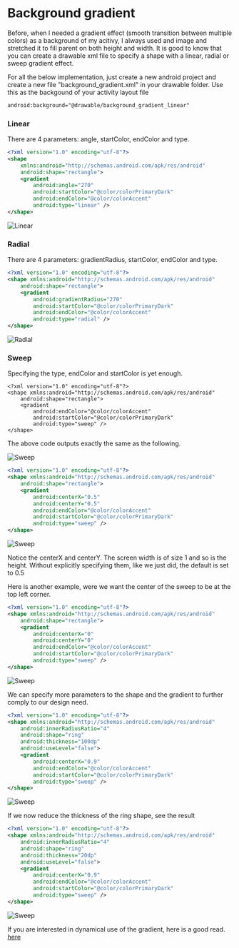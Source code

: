 # Background gradient

Before, when I needed a gradient effect (smooth transition between multiple colors) as a background of my acitivy, I always used and image and stretched it to fill parent on both height and width. It is good to know that you can create a drawable xml file to specify a shape with a linear, radial or sweep gradient effect.

For all the below implementation, just create a new android project and create a new file "background_gradient.xml" in your drawable folder. Use this as the backgound of your activity layout file

```xml
android:background="@drawable/background_gradient_linear"
```

### Linear

There are 4 parameters: angle, startColor, endColor and type.

```xml
<?xml version="1.0" encoding="utf-8"?>
<shape
	xmlns:android="http://schemas.android.com/apk/res/android"
	android:shape="rectangle">
	<gradient
		android:angle="270"
        android:startColor="@color/colorPrimaryDark"
        android:endColor="@color/colorAccent"
		android:type="linear" />
</shape>
```

![Linear](display/linear_s.png)

### Radial

There are 4 parameters: gradientRadius, startColor, endColor and type.

```xml
<?xml version="1.0" encoding="utf-8"?>
<shape xmlns:android="http://schemas.android.com/apk/res/android"
    android:shape="rectangle">
    <gradient
        android:gradientRadius="270"
        android:startColor="@color/colorPrimaryDark"
        android:endColor="@color/colorAccent"
        android:type="radial" />
</shape>
```
![Radial](display/radial_s.png)

### Sweep

Specifying the type, endColor and startColor is yet enough.

```
<?xml version="1.0" encoding="utf-8"?>
<shape xmlns:android="http://schemas.android.com/apk/res/android"
    android:shape="rectangle">
    <gradient
        android:endColor="@color/colorAccent"
        android:startColor="@color/colorPrimaryDark"
        android:type="sweep" />
</shape>
```
The above code outputs exactly the same as the following.

![Sweep](display/sweep_s.png)

```xml
<?xml version="1.0" encoding="utf-8"?>
<shape xmlns:android="http://schemas.android.com/apk/res/android"
    android:shape="rectangle">
    <gradient
        android:centerX="0.5"
        android:centerY="0.5"
        android:endColor="@color/colorAccent"
        android:startColor="@color/colorPrimaryDark"
        android:type="sweep" />
</shape>
```
![Sweep](display/sweep_s.png)

Notice the centerX and centerY. The screen width is of size 1 and so is the height. Without explicitly specifying them, like we just did, the default is set to 0.5

Here is another example, were we want the center of the sweep to be at the top left corner.

```xml
<?xml version="1.0" encoding="utf-8"?>
<shape xmlns:android="http://schemas.android.com/apk/res/android"
    android:shape="rectangle">
    <gradient
        android:centerX="0"
        android:centerY="0"
        android:endColor="@color/colorAccent"
        android:startColor="@color/colorPrimaryDark"
        android:type="sweep" />
</shape>
```
![Sweep](display/sweep00_s.png)

We can specify more parameters to the shape and the gradient to further comply to our design need.

```xml
<?xml version="1.0" encoding="utf-8"?>
<shape xmlns:android="http://schemas.android.com/apk/res/android"
    android:innerRadiusRatio="4"
    android:shape="ring"
    android:thickness="100dp"
    android:useLevel="false">
    <gradient
        android:centerX="0.9"
        android:endColor="@color/colorAccent"
        android:startColor="@color/colorPrimaryDark"
        android:type="sweep" />
</shape>
```
![Sweep](display/sweep_100dp_s.png)

If we now reduce the thickness of the ring shape, see the result

```xml
<?xml version="1.0" encoding="utf-8"?>
<shape xmlns:android="http://schemas.android.com/apk/res/android"
    android:innerRadiusRatio="4"
    android:shape="ring"
    android:thickness="20dp"
    android:useLevel="false">
    <gradient
        android:centerX="0.9"
        android:endColor="@color/colorAccent"
        android:startColor="@color/colorPrimaryDark"
        android:type="sweep" />
</shape>
```
![Sweep](display/sweep_20dp_s.png)

If you are interested in dynamical use of the gradient, here is a good read.
[here](https://stackoverflow.com/questions/44912075/sweep-gradient-what-it-is-and-its-examples)
